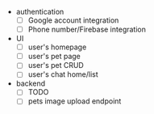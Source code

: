 - authentication
    - [ ] Google account integration
    - [ ] Phone number/Firebase integration

- UI
    - [ ] user's homepage
    - [ ] user's pet page
    - [ ] user's pet CRUD
    - [ ] user's chat home/list

- backend
    - [ ] TODO
    - [ ] pets image upload endpoint
